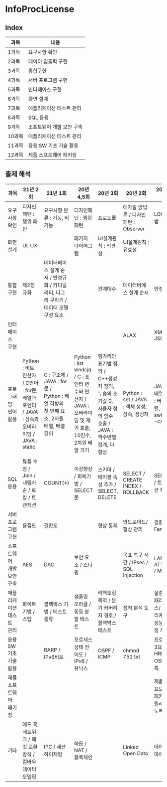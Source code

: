# InfoProcLicense

## Index

| 과목   | 내용                      |
| ------ | ------------------------- |
| 1과목  | 요구사항 확인             |
| 2과목  | 데이터 입출력 구현        |
| 3과목  | 통합구현                  |
| 4과목  | 서버 프로그램 구현        |
| 5과목  | 인터페이스 구현           |
| 6과목  | 화면 설계                 |
| 7과목  | 애플리케이션 테스트 관리  |
| 8과목  | SQL 응용                  |
| 9과목  | 소프트웨어 개발 보안 구축 |
| 10과목 | 애플리케이션 테스트 관리  |
| 11과목 | 응용 SW 기초 기술 활용    |
| 12과목 | 제품 소프트웨어 패키징    |



## 출제 해석

| 과목                      | 21년 2회                                                     | 21년 1회                                                     | 20년 4,5회                                                   | 20년 3회                                                     | 20년 2회                                      | 20년 1회                                     |
| ------------------------- | ------------------------------------------------------------ | ------------------------------------------------------------ | ------------------------------------------------------------ | ------------------------------------------------------------ | --------------------------------------------- | -------------------------------------------- |
| 요구사항 확인             | 디자인패턴 : 행위 패턴                                       | 요구사항 분류 : 기능, 비기능                                 | 디자인패턴 : 행위 패턴                                       | 프로토콜                                                     | 애자일 방법론 / 디자인 패턴 : Observer        | LOC 기법                                     |
| 화면 설계                 | UI, UX                                                       |                                                              | 패키지 다이어그램                                            | UI설계원칙 : 직관성                                          | UI설계원칙 : 유효성                           |                                              |
| 통합 구현                 | 제2정규화                                                    | 데이터베이스 설계 순서 / 반정규화 / 카디널리티, 디그리 구하기 / 데이터 모델 구성 요소 |                                                              | 관계대수                                                     | 데이터버에스 설계 순서                        | 반정규화                                     |
| 인터페이스 구현           |                                                              |                                                              |                                                              |                                                              | ALAX                                          | XML / JSON                                   |
| 프로그래밍 언어 활용      | Python : 비트 연산자 / C언어 : for문, 배열과 포인터 / JAVA : 상속과 오버라이딩 / JAVA : static | C : 구조체 / JAVA : for문 / Python : 배열 각방의 첫 번쨰 요소, 2차원 배열, 배열 길이 | Python : list wndcjq / C : 포인터 변수와 연산자 / JAVA :  오버라이딩 및 재귀 호출, 10진수, 2차원 배열 크기 | 헝가리안 표기법 정의 / C++생성자 정의, 누승의 초기값 0, 사용자 정의 함수 호출 / JAVA : 짝수반별 합계, 다형성 | Python : set / JAVA : 객체 생성, 상속, 생성자 | JAVA : 배열 / C : 버블 정렬, switch -case    |
| SQL 응용                  | 튜플 수정 / Join / 내림차순 / 로킹 / 트랜잭션                | COUNT(*)                                                     | 이상현상 / 회복기법 / SELECT문                               | 스키마 / 테이블 속성 추가 / SELECT, DELETE                   | SELECT / CREATE INDEX / ROLLBACK              | SELECT / 트랜잭션 특성                       |
| 서버 프로그램 구현        | 응집도                                                       | 결합도                                                       |                                                              | 형상 통제                                                    | 안드로이드/ 형상 관리                         | 결합도 / Fan-In                              |
| 소프트웨어 개발 보안 구축 | AES                                                          | DAC                                                          | 보안 요소 / 스니핑                                           |                                                              | 목표 복구 시간 / IPsec / SQL Injection        | LAND ATTACK / MD5                            |
| 애플리케이션 테스트 관리  | 화이트 기법 / 스텁                                           | 블랙박스 기법 / 테스트 종류                                  | 샘플링 오라클 / 동등 분할 테스트                             | 리팩토링 목적 / 분기 커버리지 경로 / 블랙박스 테스트         | 정적 분석 도구                                | 살충제 패러독스/ 애플리케이션 성능 측정 지표 |
| 응용 SW 기초 기술 활용    |                                                              | RARP / IPv6비트                                              | 프로세스 상태 전이도 / IPv6 / 유닉스                         | OSPF / ICMP                                                  | chmod 751 txt                                 | 프로토콜 3요소 / HRN / OSI7계측              |
| 제품 소프트웨어 패키징    |                                                              |                                                              |                                                              |                                                              |                                               | 제품 소프트웨어 패키징 릴리즈 노트           |
| 기타                      | 애드 훅 네트워크 / 패킷 교환 방식 / 럼바우 데이터 모델링     | IPC / 세션 하이재킹                                          | 하둡 / NAT / 블록체인                                        |                                                              | Linked Open Data                              | 데이터 마이닝                                |

